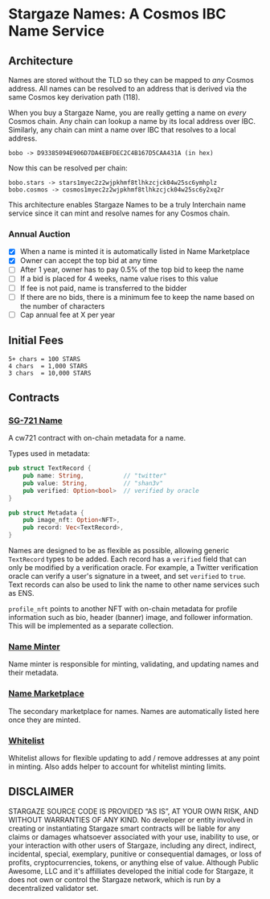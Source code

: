 # Stargaze Names: A Cosmos IBC Name Service

## Architecture

Names are stored without the TLD so they can be mapped to _any_ Cosmos address. All names can be resolved to an address that is derived via the same Cosmos key derivation path (118).

When you buy a Stargaze Name, you are really getting a name on _every_ Cosmos chain. Any chain can lookup a name by its local address over IBC. Similarly, any chain can mint a name over IBC that resolves to a local address.

```
bobo -> D93385094E906D7DA4EBFDEC2C4B167D5CAA431A (in hex)
```

Now this can be resolved per chain:

```
bobo.stars -> stars1myec2z2wjpkhmf8tlhkzcjck04w25sc6ymhplz
bobo.cosmos -> cosmos1myec2z2wjpkhmf8tlhkzcjck04w25sc6y2xq2r
```

This architecture enables Stargaze Names to be a truly Interchain name service since it can mint and resolve names for any Cosmos chain.

### Annual Auction

- [x] When a name is minted it is automatically listed in Name Marketplace
- [x] Owner can accept the top bid at any time
- [ ] After 1 year, owner has to pay 0.5% of the top bid to keep the name
- [ ] If a bid is placed for 4 weeks, name value rises to this value
- [ ] If fee is not paid, name is transferred to the bidder
- [ ] If there are no bids, there is a minimum fee to keep the name based on the number of characters
- [ ] Cap annual fee at X per year

## Initial Fees

```
5+ chars = 100 STARS
4 chars  = 1,000 STARS
3 chars  = 10,000 STARS
```

## Contracts

### [SG-721 Name](./contracts/sg721-name/README.md)

A cw721 contract with on-chain metadata for a name.

Types used in metadata:

```rs
pub struct TextRecord {
    pub name: String,           // "twitter"
    pub value: String,          // "shan3v"
    pub verified: Option<bool>  // verified by oracle
}
```

```rs
pub struct Metadata {
    pub image_nft: Option<NFT>,
    pub record: Vec<TextRecord>,
}
```

Names are designed to be as flexible as possible, allowing generic `TextRecord` types to be added. Each record has a `verified` field that can only be modified by a verification oracle. For example, a Twitter verification oracle can verify a user's signature in a tweet, and set `verified` to `true`. Text records can also be used to link the name to other name services such as ENS.

`profile_nft` points to another NFT with on-chain metadata for profile information such as bio, header (banner) image, and follower information. This will be implemented as a separate collection.

### [Name Minter](./contracts/name-minter/README.md)

Name minter is responsible for minting, validating, and updating names and their metadata.

### [Name Marketplace](./contracts/marketplace/README.md)

The secondary marketplace for names. Names are automatically listed here once they are minted.

### [Whitelist](./contracts/whitelist-updatable/README.md)

Whitelist allows for flexible updating to add / remove addresses at any point in minting. Also adds helper to account for whitelist minting limits.

## DISCLAIMER

STARGAZE SOURCE CODE IS PROVIDED “AS IS”, AT YOUR OWN RISK, AND WITHOUT WARRANTIES OF ANY KIND. No developer or entity involved in creating or instantiating Stargaze smart contracts will be liable for any claims or damages whatsoever associated with your use, inability to use, or your interaction with other users of Stargaze, including any direct, indirect, incidental, special, exemplary, punitive or consequential damages, or loss of profits, cryptocurrencies, tokens, or anything else of value. Although Public Awesome, LLC and it's affilliates developed the initial code for Stargaze, it does not own or control the Stargaze network, which is run by a decentralized validator set.
